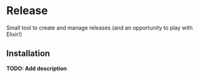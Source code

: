 # Release

Small tool to create and manage releases (and an opportunity to play with Elixir!)

## Installation

**TODO: Add description**